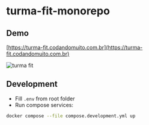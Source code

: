 # turma-fit-monorepo

## Demo

[https://turma-fit.codandomuito.com.br](https://turma-fit.codandomuito.com.br)

![turma fit](./demo.gif)

## Development

- Fill `.env` from root folder
- Run compose services:
  
```sh
docker compose --file compose.development.yml up
```
